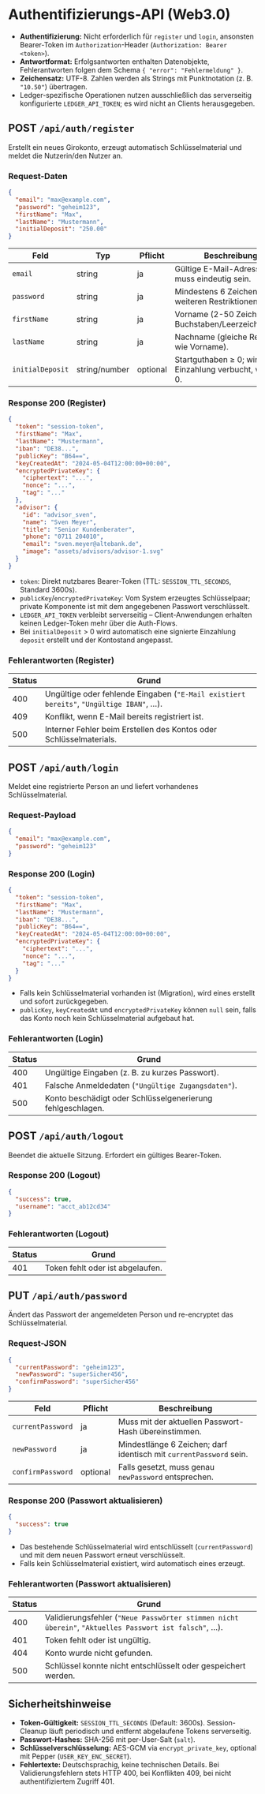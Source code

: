 # Authentifizierungs-API (Web3.0)

- **Authentifizierung:** Nicht erforderlich für `register` und `login`, ansonsten Bearer-Token im `Authorization`-Header (`Authorization: Bearer <token>`).
- **Antwortformat:** Erfolgsantworten enthalten Datenobjekte, Fehlerantworten folgen dem Schema `{ "error": "Fehlermeldung" }`.
- **Zeichensatz:** UTF-8. Zahlen werden als Strings mit Punktnotation (z. B. `"10.50"`) übertragen.
- Ledger-spezifische Operationen nutzen ausschließlich das serverseitig konfigurierte `LEDGER_API_TOKEN`; es wird nicht an Clients herausgegeben.

## POST `/api/auth/register`

Erstellt ein neues Girokonto, erzeugt automatisch Schlüsselmaterial und meldet die Nutzerin/den Nutzer an.

### Request-Daten

```json
{
  "email": "max@example.com",
  "password": "geheim123",
  "firstName": "Max",
  "lastName": "Mustermann",
  "initialDeposit": "250.00"
}
```

| Feld | Typ | Pflicht | Beschreibung |
| --- | --- | --- | --- |
| `email` | string | ja | Gültige E-Mail-Adresse; muss eindeutig sein. |
| `password` | string | ja | Mindestens 6 Zeichen; keine weiteren Restriktionen. |
| `firstName` | string | ja | Vorname (2-50 Zeichen, Buchstaben/Leerzeichen/`-`/`'`). |
| `lastName` | string | ja | Nachname (gleiche Regeln wie Vorname). |
| `initialDeposit` | string/number | optional | Startguthaben ≥ 0; wird als Einzahlung verbucht, wenn > 0. |

### Response 200 (Register)

```json
{
  "token": "session-token",
  "firstName": "Max",
  "lastName": "Mustermann",
  "iban": "DE38...",
  "publicKey": "B64==",
  "keyCreatedAt": "2024-05-04T12:00:00+00:00",
  "encryptedPrivateKey": {
    "ciphertext": "...",
    "nonce": "...",
    "tag": "..."
  },
  "advisor": {
    "id": "advisor_sven",
    "name": "Sven Meyer",
    "title": "Senior Kundenberater",
    "phone": "0711 204010",
    "email": "sven.meyer@altebank.de",
    "image": "assets/advisors/advisor-1.svg"
  }
}
```

- `token`: Direkt nutzbares Bearer-Token (TTL: `SESSION_TTL_SECONDS`, Standard 3600s).
- `publicKey`/`encryptedPrivateKey`: Vom System erzeugtes Schlüsselpaar; private Komponente ist mit dem angegebenen Passwort verschlüsselt.
- `LEDGER_API_TOKEN` verbleibt serverseitig – Client-Anwendungen erhalten keinen Ledger-Token mehr über die Auth-Flows.
- Bei `initialDeposit` > 0 wird automatisch eine signierte Einzahlung `deposit` erstellt und der Kontostand angepasst.

### Fehlerantworten (Register)

| Status | Grund |
| --- | --- |
| 400 | Ungültige oder fehlende Eingaben (`"E-Mail existiert bereits"`, `"Ungültige IBAN"`, …). |
| 409 | Konflikt, wenn E-Mail bereits registriert ist. |
| 500 | Interner Fehler beim Erstellen des Kontos oder Schlüsselmaterials. |

## POST `/api/auth/login`

Meldet eine registrierte Person an und liefert vorhandenes Schlüsselmaterial.

### Request-Payload

```json
{
  "email": "max@example.com",
  "password": "geheim123"
}
```

### Response 200 (Login)

```json
{
  "token": "session-token",
  "firstName": "Max",
  "lastName": "Mustermann",
  "iban": "DE38...",
  "publicKey": "B64==",
  "keyCreatedAt": "2024-05-04T12:00:00+00:00",
  "encryptedPrivateKey": {
    "ciphertext": "...",
    "nonce": "...",
    "tag": "..."
  }
}
```

- Falls kein Schlüsselmaterial vorhanden ist (Migration), wird eines erstellt und sofort zurückgegeben.
- `publicKey`, `keyCreatedAt` und `encryptedPrivateKey` können `null` sein, falls das Konto noch kein Schlüsselmaterial aufgebaut hat.

### Fehlerantworten (Login)

| Status | Grund |
| --- | --- |
| 400 | Ungültige Eingaben (z. B. zu kurzes Passwort). |
| 401 | Falsche Anmeldedaten (`"Ungültige Zugangsdaten"`). |
| 500 | Konto beschädigt oder Schlüsselgenerierung fehlgeschlagen. |

## POST `/api/auth/logout`

Beendet die aktuelle Sitzung. Erfordert ein gültiges Bearer-Token.

### Response 200 (Logout)

```json
{
  "success": true,
  "username": "acct_ab12cd34"
}
```

### Fehlerantworten (Logout)

| Status | Grund |
| --- | --- |
| 401 | Token fehlt oder ist abgelaufen. |

## PUT `/api/auth/password`

Ändert das Passwort der angemeldeten Person und re-encryptet das Schlüsselmaterial.

### Request-JSON

```json
{
  "currentPassword": "geheim123",
  "newPassword": "superSicher456",
  "confirmPassword": "superSicher456"
}
```

| Feld | Pflicht | Beschreibung |
| --- | --- | --- |
| `currentPassword` | ja | Muss mit der aktuellen Passwort-Hash übereinstimmen. |
| `newPassword` | ja | Mindestlänge 6 Zeichen; darf identisch mit `currentPassword` sein. |
| `confirmPassword` | optional | Falls gesetzt, muss genau `newPassword` entsprechen. |

### Response 200 (Passwort aktualisieren)

```json
{
  "success": true
}
```

- Das bestehende Schlüsselmaterial wird entschlüsselt (`currentPassword`) und mit dem neuen Passwort erneut verschlüsselt.
- Falls kein Schlüsselmaterial existiert, wird automatisch eines erzeugt.

### Fehlerantworten (Passwort aktualisieren)

| Status | Grund |
| --- | --- |
| 400 | Validierungsfehler (`"Neue Passwörter stimmen nicht überein"`, `"Aktuelles Passwort ist falsch"`, …). |
| 401 | Token fehlt oder ist ungültig. |
| 404 | Konto wurde nicht gefunden. |
| 500 | Schlüssel konnte nicht entschlüsselt oder gespeichert werden. |

## Sicherheitshinweise

- **Token-Gültigkeit:** `SESSION_TTL_SECONDS` (Default: 3600s). Session-Cleanup läuft periodisch und entfernt abgelaufene Tokens serverseitig.
- **Passwort-Hashes:** SHA-256 mit per-User-Salt (`salt`).
- **Schlüsselverschlüsselung:** AES-GCM via `encrypt_private_key`, optional mit Pepper (`USER_KEY_ENC_SECRET`).
- **Fehlertexte:** Deutschsprachig, keine technischen Details. Bei Validierungsfehlern stets HTTP 400, bei Konflikten 409, bei nicht authentifiziertem Zugriff 401.
